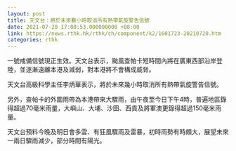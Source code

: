 ```yaml
---
layout: post
title: 天文台：將於未來數小時取消所有熱帶氣旋警告信號
date: 2021-07-20 17:00:53.000000000 +08:00
link: https://news.rthk.hk/rthk/ch/component/k2/1601723-20210720.htm
categories: rthk
---
```


一號戒備信號現正生效。天文台表示，颱風查帕卡短時間內將在廣東西部沿岸登陸，並逐漸遠離本港及減弱，對本港將不會構成威脅。

天文台高級科學主任李炳華表示，將於未來幾小時取消所有熱帶氣旋警告信號。

另外，查帕卡的外圍雨帶為本港帶來大驟雨，由午夜至今日下午4時，普遍地區錄得超過70毫米雨量，大嶼山、大埔、沙田、西貢及將軍澳更錄得超過150毫米雨量。

天文台預料今晚及明日會多雲、有狂風驟雨及雷暴，初時雨勢有時頗大，展望未來一兩日驟雨減少，部分時間有陽光。

